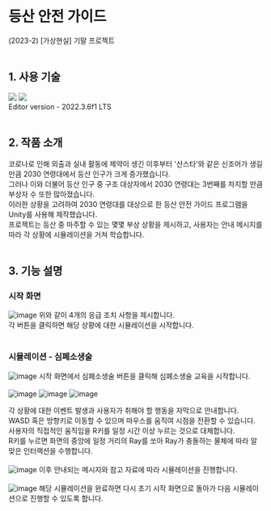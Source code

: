 # 등산 안전 가이드
(2023-2) [가상현실] 기말 프로젝트
<br>
<br>
## 1. 사용 기술
<img src="https://img.shields.io/badge/unity-%23000000.svg?style=for-the-badge&logo=unity&logoColor=white"/> <img src="https://img.shields.io/badge/c%23-%23239120.svg?style=for-the-badge&logo=c-sharp&logoColor=white"/>
<br>Editor version - 2022.3.6f1 LTS
<br>
<br>
## 2. 작품 소개
코로나로 인해 외출과 실내 활동에 제약이 생긴 이후부터 '산스타'와 같은 신조어가 생길 만큼 2030 연령대에서 등산 인구가 크게 증가했습니다. <br>
그러나 이와 더불어 등산 인구 중 구조 대상자에서 2030 연령대는 3번째를 차지할 만큼 부상자 수 또한 많아졌습니다.<br>
이러한 상황을 고려하여 2030 연령대를 대상으로 한 등산 안전 가이드 프로그램을 Unity를 사용해 제작했습니다.<br>
프로젝트는 등산 중 마주할 수 있는 몇몇 부상 상황을 제시하고, 사용자는 안내 메시지를 따라 각 상황에 시뮬레이션을 거쳐 학습합니다.
<br>
<br>
## 3. 기능 설명
### 시작 화면
![image](https://github.com/user-attachments/assets/4ba3fd16-1800-4765-8e29-c5c631cafb56)
위와 같이 4개의 응급 조치 사항을 제시합니다.<br>
각 버튼을 클릭하면 해당 상황에 대한 시뮬레이션을 시작합니다.<br>
<br>
### 시뮬레이션 - 심폐소생술
![image](https://github.com/user-attachments/assets/2bec03c3-0bdc-44ba-93b6-700d5c55a311)
시작 화면에서 심폐소생술 버튼을 클릭해 심폐소생술 교육을 시작합니다.<br>
<br>
![image](https://github.com/user-attachments/assets/ff3c2ae7-3d54-4bcd-a7b1-9cd42e1b90d3)
![image](https://github.com/user-attachments/assets/c6868669-b3fe-48d1-bed7-4e457da15128)
![image](https://github.com/user-attachments/assets/96f5060d-601e-432a-a6a2-768324b074ce)

각 상황에 대한 이벤트 발생과 사용자가 취해야 할 행동을 자막으로 안내합니다.<br>
WASD 혹은 방향키로 이동할 수 있으며 마우스를 움직여 시점을 전환할 수 있습니다.<br>
사용자의 직접적인 움직임을 R키를 일정 시간 이상 누르는 것으로 대체합니다.<br>
R키를 누르면 화면의 중앙에 일정 거리의 Ray를 쏘아 Ray가 충돌하는 물체에 따라 알맞은 인터랙션을 수행합니다.<br>
<br>
![image](https://github.com/user-attachments/assets/b4781717-4662-444b-a9d8-1a0143761f78)
이후 안내되는 메시지와 참고 자료에 따라 시뮬레이션을 진행합니다.<br>
<br>
![image](https://github.com/user-attachments/assets/58eae8c8-8915-44d5-94d5-29edce45d0ca)
해당 시뮬레이션을 완료하면 다시 초기 시작 화면으로 돌아가 다음 시뮬레이션으로 진행할 수 있도록 합니다.
